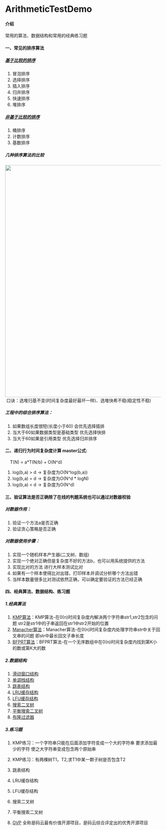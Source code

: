 # ArithmeticTestDemo

#### 介绍
常用的算法、数据结构和常用的经典练习题

#### 一、常见的排序算法
##### [基于比较的排序](https://github.com/BodhiSun/ArithmeticTestDemo/blob/master/app/src/main/java/com/bodhi/arithmetictestdemo/SortUtil.java)
1. 冒泡排序
2. 选择排序
3. 插入排序
4. 归并排序
5. 快速排序
6. 堆排序
##### [非基于比较的排序](https://github.com/BodhiSun/ArithmeticTestDemo/blob/master/app/src/main/java/com/bodhi/arithmetictestdemo/SortUtil2.java)
1. 桶排序
2. 计数排序
3. 基数排序

##### 几种排序算法的比较
<img src="https://github.com/BodhiSun/ArithmeticTestDemo/blob/master/app/src/main/res/mipmap-xhdpi/digest.png" width="750" />
&nbsp;口诀：选堆归基不变(时间复杂度最好最坏一样)、选堆快希不稳(稳定性不稳)

##### 工程中的综合排序算法：
1. 如果数组长度很短(长度小于60) 会优先选择插排
2. 当大于60如果数据类型是基础类型 优先选择快排
3. 当大于60如果是引用类型 优先选择归并排序

#### 二、递归行为时间复杂度计算 master公式:
&nbsp;&nbsp;&nbsp;&nbsp;T(N) = a*T(N/b) + O(N^d)
1. log(b,a) > d -> 复杂度为O(N^log(b,a))
2. log(b,a) = d -> 复杂度为O(N^d * logN)
3. log(b,a) < d -> 复杂度为O(N^d)

#### 三、验证算法是否正确除了在线的判题系统也可以通过对数器校验
##### 对数器作用：
1. 验证一个方法a是否正确
2. 验证贪心策略是否正确
##### 对数器使用步骤：
1. 实现一个随机样本产生器(二叉树、数组)
2. 实现一个绝对正确但是复杂度不好的方法b，也可以用系统提供的方法
3. 实现比对的方法 进行大样本测试比对
4. 如果有一个样本使得比对出错，打印样本并调试分析哪个方法出错
5. 当样本数量很多比对测试依然正确，可以确定要验证的方法已经正确


#### 四、经典算法、数据结构、练习题

##### 1.经典算法
1. [KMP算法](https://github.com/BodhiSun/ArithmeticTestDemo/blob/master/seniorcourse/src/main/java/com/bodhi/seniorcourse/KMP_Arithmetic.java)：KMP算法-在0(n)时间复杂度内解决两个字符串str1,str2包含的问题 str2是str1中的子串返回在str1中str2开始的位置
2. [Manacher算法](https://github.com/BodhiSun/ArithmeticTestDemo/blob/master/seniorcourse/src/main/java/com/bodhi/seniorcourse/Manacher_Arithmetic.java)：Manacher算法-在0(n)时间复杂度内处理字符串str中关于回文串的问题 即str中最长回文子串长度
3. [BFPRT算法](https://github.com/BodhiSun/ArithmeticTestDemo/blob/master/seniorcourse/src/main/java/com/bodhi/seniorcourse/BFPRT_Arithmetic.java)：BFPRT算法-在一个无序数组中在0(n)时间复杂度内找到第K小的数或第K大的数

##### 2.数据结构
1. [滑动窗口结构](https://github.com/BodhiSun/ArithmeticTestDemo/blob/master/seniorcourse/src/main/java/com/bodhi/seniorcourse/Window_Structure.java)
2. [单调栈结构](https://github.com/BodhiSun/ArithmeticTestDemo/blob/master/seniorcourse/src/main/java/com/bodhi/seniorcourse/SingleStack_Structure.java)
3. [跳表结构](https://github.com/BodhiSun/ArithmeticTestDemo/blob/master/seniorcourse/src/main/java/com/bodhi/seniorcourse/SkipList_Structure.java)
4. [LRU缓存结构](https://github.com/BodhiSun/ArithmeticTestDemo/blob/master/seniorcourse/src/main/java/com/bodhi/seniorcourse/LruCache_Structure.java)
5. [LFU缓存结构](https://github.com/BodhiSun/ArithmeticTestDemo/blob/master/seniorcourse/src/main/java/com/bodhi/seniorcourse/LfuCache_Structure.java)
6. [搜索二叉树](https://github.com/BodhiSun/ArithmeticTestDemo/blob/master/seniorcourse/src/main/java/com/bodhi/seniorcourse/BinarySearchTree_Structure.java)
7. [平衡搜索二叉树](https://github.com/BodhiSun/ArithmeticTestDemo/blob/master/seniorcourse/src/main/java/com/bodhi/seniorcourse/BalanceBinarySearchTree_Structure.java)
8. [布隆过滤器](https://github.com/BodhiSun/ArithmeticTestDemo/blob/master/app/src/main/java/com/bodhi/arithmetictestdemo/practice/BloomFilter.java)

##### 3.练习题
1. KMP练习：一个字符串只能在后面添加字符变成一个大的字符串 要求添加最少的字符 使之大字符串变成包含两个原始串
2. KMP练习：有两棵树T1，T2,求T1中某一颗子树是否包含T2
3. 跳表结构
4. LRU缓存结构
5. LFU缓存结构
6. 搜索二叉树
7. 平衡搜索二叉树

4. [GVP](https://gitee.com/gvp) 全称是码云最有价值开源项目，是码云综合评定出的优秀开源项目
